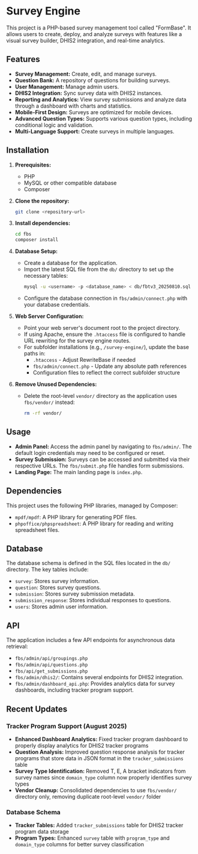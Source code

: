 # Survey Engine

This project is a PHP-based survey management tool called "FormBase". It allows users to create, deploy, and analyze surveys with features like a visual survey builder, DHIS2 integration, and real-time analytics.

## Features

*   **Survey Management:** Create, edit, and manage surveys.
*   **Question Bank:** A repository of questions for building surveys.
*   **User Management:** Manage admin users.
*   **DHIS2 Integration:** Sync survey data with DHIS2 instances.
*   **Reporting and Analytics:** View survey submissions and analyze data through a dashboard with charts and statistics.
*   **Mobile-First Design:** Surveys are optimized for mobile devices.
*   **Advanced Question Types:** Supports various question types, including conditional logic and validation.
*   **Multi-Language Support:** Create surveys in multiple languages.

## Installation

1.  **Prerequisites:**
    *   PHP
    *   MySQL or other compatible database
    *   Composer

2.  **Clone the repository:**
    ```bash
    git clone <repository-url>
    ```

3.  **Install dependencies:**
    ```bash
    cd fbs
    composer install
    ```

4.  **Database Setup:**
    *   Create a database for the application.
    *   Import the latest SQL file from the `db/` directory to set up the necessary tables:
        ```bash
        mysql -u <username> -p <database_name> < db/fbtv3_20250810.sql
        ```
    *   Configure the database connection in `fbs/admin/connect.php` with your database credentials.

5.  **Web Server Configuration:**
    *   Point your web server's document root to the project directory.
    *   If using Apache, ensure the `.htaccess` file is configured to handle URL rewriting for the survey engine routes.
    *   For subfolder installations (e.g., `/survey-engine/`), update the base paths in:
        *   `.htaccess` - Adjust RewriteBase if needed
        *   `fbs/admin/connect.php` - Update any absolute path references
        *   Configuration files to reflect the correct subfolder structure

6.  **Remove Unused Dependencies:**
    *   Delete the root-level `vendor/` directory as the application uses `fbs/vendor/` instead:
        ```bash
        rm -rf vendor/
        ```

## Usage

*   **Admin Panel:** Access the admin panel by navigating to `fbs/admin/`. The default login credentials may need to be configured or reset.
*   **Survey Submission:** Surveys can be accessed and submitted via their respective URLs. The `fbs/submit.php` file handles form submissions.
*   **Landing Page:** The main landing page is `index.php`.

## Dependencies

This project uses the following PHP libraries, managed by Composer:

*   `mpdf/mpdf`: A PHP library for generating PDF files.
*   `phpoffice/phpspreadsheet`: A PHP library for reading and writing spreadsheet files.

## Database

The database schema is defined in the SQL files located in the `db/` directory. The key tables include:

*   `survey`: Stores survey information.
*   `question`: Stores survey questions.
*   `submission`: Stores survey submission metadata.
*   `submission_response`: Stores individual responses to questions.
*   `users`: Stores admin user information.

## API

The application includes a few API endpoints for asynchronous data retrieval:

*   `fbs/admin/api/groupings.php`
*   `fbs/admin/api/questions.php`
*   `fbs/api/get_submissions.php`
*   `fbs/admin/dhis2/`: Contains several endpoints for DHIS2 integration.
*   `fbs/admin/dashboard_api.php`: Provides analytics data for survey dashboards, including tracker program support.

## Recent Updates

### Tracker Program Support (August 2025)
*   **Enhanced Dashboard Analytics:** Fixed tracker program dashboard to properly display analytics for DHIS2 tracker programs
*   **Question Analysis:** Improved question response analysis for tracker programs that store data in JSON format in the `tracker_submissions` table
*   **Survey Type Identification:** Removed T, E, A bracket indicators from survey names since `domain_type` column now properly identifies survey types
*   **Vendor Cleanup:** Consolidated dependencies to use `fbs/vendor/` directory only, removing duplicate root-level `vendor/` folder

### Database Schema
*   **Tracker Tables:** Added `tracker_submissions` table for DHIS2 tracker program data storage
*   **Program Types:** Enhanced `survey` table with `program_type` and `domain_type` columns for better survey classification
